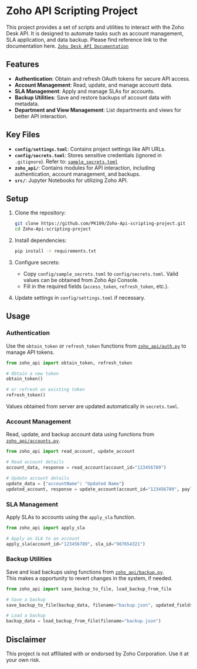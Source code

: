 # Zoho API Scripting Project

This project provides a set of scripts and utilities to interact with the Zoho Desk API. 
It is designed to automate tasks such as account management, SLA application, and data backup.
Please find reference link to the documentation here. [`Zoho Desk API Documentation`](https://desk.zoho.eu/support/APIDocument.do#Introduction) 

## Features

- **Authentication**: Obtain and refresh OAuth tokens for secure API access.
- **Account Management**: Read, update, and manage account data.
- **SLA Management**: Apply and manage SLAs for accounts.
- **Backup Utilities**: Save and restore backups of account data with metadata.
- **Department and View Management**: List departments and views for better API interaction.

## Key Files

- **`config/settings.toml`**: Contains project settings like API URLs.
- **`config/secrets.toml`**: Stores sensitive credentials (ignored in `.gitignore`). Refer to: [`sample_secrets.toml`](config/sample_secrets.toml)
- **`zoho_api/`**: Contains modules for API interaction, including authentication, account management, and backups.
- **`src/`**: Jupyter Notebooks for utilizing Zoho API.

## Setup

1. Clone the repository:
   ```bash
   git clone https://github.com/PK109/Zoho-Api-scripting-project.git
   cd Zoho-Api-scripting-project
   ```

2. Install dependencies:
   ```bash
   pip install -r requirements.txt
   ```

3. Configure secrets:
   - Copy `config/sample_secrets.toml` to `config/secrets.toml`. Valid values can be obtained from Zoho Api Console.
   - Fill in the required fields (`access_token`, `refresh_token`, etc.).

4. Update settings in `config/settings.toml` if necessary.

## Usage

### Authentication

Use the `obtain_token` or `refresh_token` functions from [`zoho_api/auth.py`](zoho_api/auth.py) to manage API tokens.  

```python
from zoho_api import obtain_token, refresh_token

# Obtain a new token
obtain_token()

# or refresh an existing token
refresh_token()
```
Values obtained from server are updated automatically in `secrets.toml`.

### Account Management

Read, update, and backup account data using functions from [`zoho_api/accounts.py`](zoho_api/accounts.py).

```python
from zoho_api import read_account, update_account

# Read account details
account_data, response = read_account(account_id="123456789")

# Update account details
update_data = {"accountName": "Updated Name"}
updated_account, response = update_account(account_id="123456789", payload=update_data)
```

### SLA Management

Apply SLAs to accounts using the `apply_sla` function.

```python
from zoho_api import apply_sla

# Apply an SLA to an account
apply_sla(account_id="123456789", sla_id="987654321")
```

### Backup Utilities

Save and load backups using functions from [`zoho_api/backup.py`](zoho_api/backup.py).  
This makes a opportunity to revert changes in the system, if needed.

```python
from zoho_api import save_backup_to_file, load_backup_from_file

# Save a backup
save_backup_to_file(backup_data, filename="backup.json", updated_fields=["field1", "field2"])

# Load a backup
backup_data = load_backup_from_file(filename="backup.json")
```


## Disclaimer

This project is not affiliated with or endorsed by Zoho Corporation. Use it at your own risk.

